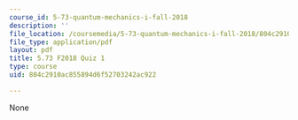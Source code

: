 ```yaml
---
course_id: 5-73-quantum-mechanics-i-fall-2018
description: ''
file_location: /coursemedia/5-73-quantum-mechanics-i-fall-2018/804c2910ac855894d6f52703242ac922_MIT5_73F18_quiz1.pdf
file_type: application/pdf
layout: pdf
title: 5.73 F2018 Quiz 1
type: course
uid: 804c2910ac855894d6f52703242ac922

---
```

None